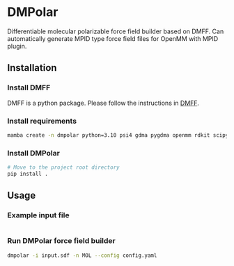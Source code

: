 # DMPolar
Differentiable molecular polarizable force field builder based on DMFF. Can automatically generate MPID type force field files for OpenMM with MPID plugin.

## Installation

### Install DMFF

DMFF is a python package. Please follow the instructions in [DMFF](https://github.com/deepmodeling/DMFF).

### Install requirements
```bash
mamba create -n dmpolar python=3.10 psi4 gdma pygdma openmm rdkit scipy numba xtb-python crest -c conda-forge
```

### Install DMPolar
```bash
# Move to the project root directory
pip install .
```

## Usage

### Example input file
```yaml
```

### Run DMPolar force field builder

```bash
dmpolar -i input.sdf -n MOL --config config.yaml
```
